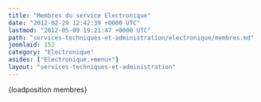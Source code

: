 ```yaml
---
title: "Membres du service Electronique"
date: "2012-02-29 12:42:39 +0000 UTC"
lastmod: "2012-05-09 19:21:47 +0000 UTC"
path: "services-techniques-et-administration/electronique/membres.md"
joomlaid: 152
category: "Electronique"
asides: ["Electronique.+menu+"]
layout: "services-techniques-et-administration"
---
```

{loadposition membres}
